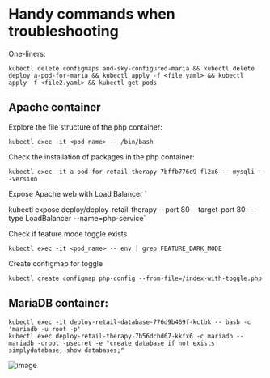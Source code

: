 # Handy commands when troubleshooting

One-liners: 

`kubectl delete configmaps and-sky-configured-maria && kubectl delete deploy a-pod-for-maria && kubectl apply -f <file.yaml> && kubectl apply -f <file2.yaml> && kubectl get pods`

## Apache container

Explore the file structure of the php container: 

`kubectl exec -it <pod-name> -- /bin/bash`

Check the installation of packages in the php container:

`kubectl exec -it a-pod-for-retail-therapy-7bffb776d9-fl2x6 -- mysqli --version`

Expose Apache web with Load Balancer `

kubectl expose deploy/deploy-retail-therapy --port 80 --target-port 80 --type LoadBalancer --name=php-service`

Check if feature mode toggle exists

`kubectl exec -it <pod_name> -- env | grep FEATURE_DARK_MODE`

Create configmap for toggle

`kubectl create configmap php-config --from-file=/index-with-toggle.php`


##  MariaDB container: 
```
kubectl exec -it deploy-retail-database-776d9b469f-kctbk -- bash -c 'mariadb -u root -p' 
kubectl exec deploy-retail-therapy-7b56dcbd67-kkfx6 -c mariadb -- mariadb -uroot -psecret -e "create database if not exists simplydatabase; show databases;"
```
![image](https://github.com/ZCHAnalytics/kubernetes-challenge/assets/146954022/bc926615-6536-440b-ab88-7d6d559d0ab6)
